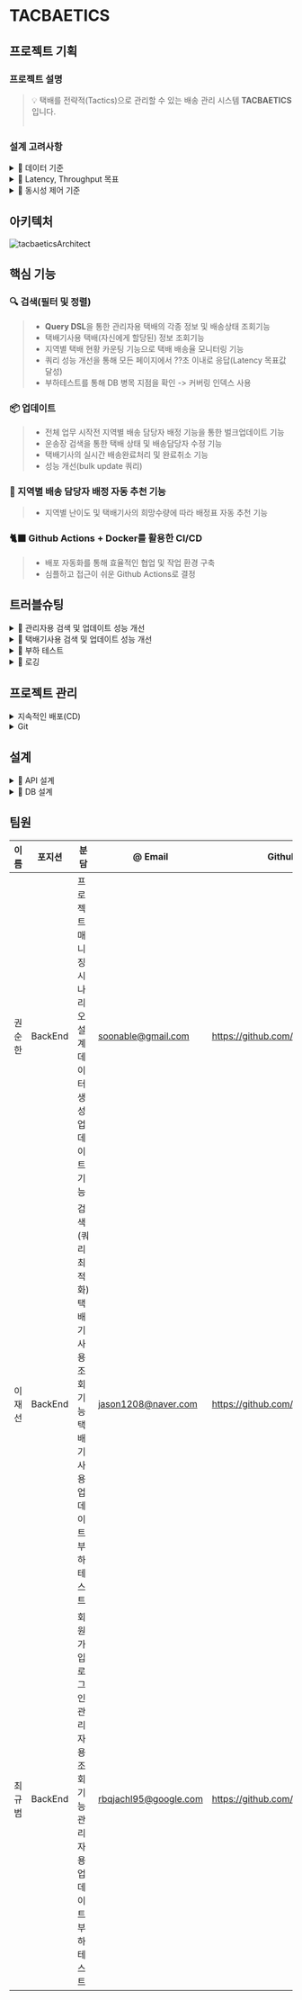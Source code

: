 # TACBAETICS

## 프로젝트 기획
### 프로젝트 설명
> 💡 택배를 전략적(Tactics)으로 관리할 수 있는 배송 관리 시스템 **TACBAETICS** 입니다.
> <br/><br/>

### 설계 고려사항
<details>
<summary>📌 데이터 기준</summary>
<div markdown="1">
<br/>
 1. 택배 데이터 수 : 500만개
 
 - 2021년 택배 물동량 36억건
    - [2021년 택배물동량 36억개, 가격 인상도 145원에 달해](https://www.klnews.co.kr/news/articleView.html?idxno=304003)
    - [택배시장, 대한통운 압도적 1위](https://brunch.co.kr/@logibridge/247)
    
 - 2021년 국내 하루 택배물동량 
 	- 하루평균 약 천만건 
	- 그 중 가장 큰 점유율을 가지고 있는 CJ대한통운 점유율 약 41.9%, 
	- 따라서 대략 5,000,000 건의 물량을 커버할 수 있도록 테스트 및 설계
</div>
</details>

<details>
<summary>📌 Latency, Throughput 목표</summary>
<div markdown="1">
<br/>

 1. Latency 목표값 설정  
 
  ```
 📢 택배 업무의 실시간성으로 인해 택배기사는 1초이내 최대한 빠른 응답을 바랄것이며, 관리자도 단순조회는 1초이내, 소량 업데이트는 10초이내, 대량업데이트는 1분이내를 원할 것으로 예측한다.
  ```
  
   * 일반적인 경우 : 0.05~0.1초
   * 복잡한 트랜잭션이 필요한 경우 : 10초이내
  
 2. Throughput 목표값 설정
 
  ```
 📢 News1 자료(2021년 기준)를 통한 예측으로, DAU(Daily Active User, 하루 순수 이용자) 추이는 평균 약 2800 명이다.
  ```
  
   * DAU : 2800 (단위 : 명)
   * 안전계수 : 3
   * 1일 평균 접속 수에 대한 최대 피크 때 배율 : 2배<br/><br/>
   * 1명당 평균 접속 수 : 1회<br/>
   &nbsp; ⇒ 2,800(명) * 1(회) / 86,400(초) * 3(안전계수) * 2(1일 평균 접속 수에 대한 최대 피크 때 배율) = 약 185 rps

  	
</div>
</details>

<details>
<summary>📌 동시성 제어 기준</summary>
<br/>

 ```
 📢 1개의 물류센터 당 약 25,000건 시나리오, 따라서 25,000건당 관리자1명, 택배기사 65명의 사용자 예측
 ```
 
 1. 1초당 최대 동시 접속자 수 : 2800명 (5,000,000건 기준)
	
 2. 시간 당 처리량 : 가용성이 보장되는 범위의 최대치
 
 	* 앞선 Latency의 내용을 참고하여 택배기사는 가능한 빠른 응답을 원하고 있음
 
 
 
<div markdown="1">
</div>
</details> 

## 아키텍처
![tacbaeticsArchitect](https://user-images.githubusercontent.com/113872320/206975527-8d22c161-c81f-449f-83d7-8c676e68f1b1.png)

## 핵심 기능

### 🔍 검색(필터 및 정렬)

> * **Query DSL**을 통한 관리자용 택배의 각종 정보 및 배송상태 조회기능
> * 택배기사용 택배(자신에게 할당된) 정보 조회기능
> * 지역별 택배 현황 카운팅 기능으로 택배 배송율 모니터링 기능
> * 쿼리 성능 개선을 통해 모든 페이지에서 ??초 이내로 응답(Latency 목표값 달성)
> * 부하테스트를 통해 DB 병목 지점을 확인 -> 커버링 인덱스 사용

### 📦 업데이트

> * 전체 업무 시작전 지역별 배송 담당자 배정 기능을 통한 벌크업데이트 기능
> * 운송장 검색을 통한 택배 상태 및 배송담당자 수정 기능
> * 택배기사의 실시간 배송완료처리 및 완료취소 기능
> * 성능 개선(bulk update 쿼리)

### 🧐 지역별 배송 담당자 배정 자동 추천 기능
> * 지역별 난이도 및 택배기사의 희망수량에 따라 배정표 자동 추천 기능

### 🐈‍⬛ Github Actions + Docker를 활용한 CI/CD
> * 배포 자동화를 통해 효율적인 협업 및 작업 환경 구축
> * 심플하고 접근이 쉬운 Github Actions로 결정

## 트러블슈팅

<details>
<summary>🏪 관리자용 검색 및 업데이트 성능 개선</summary>
<div markdown="1">

- **필요성**
    - 택배 데이터가 500만개 및 이에따라 동시사용자가 증가하면서 **응답시간이 증가**

  ⇒ 관리자의 입장에서 응답시간이 길다고 이탈하지는 않겠지만, 업무의 효율성이 떨어지게됨

  ⇒ 목표 : 페이지 로딩 시간 **10초 이내**

- **진행 단계**
    - 1. 조회 관련 해결 시도중

    - 2. 업데이트 관련 해결 시도중

👇🏻**더 자세한 내용이 알고싶다면?**👇🏻

[관리자용 성능 테스트 및 개선](https://www.notion.so/fce84cd73e1d48f192c152ce39c11a9c)

</div>
</details>

<details>
<summary>🚛 택배기사용 검색 및 업데이트 성능 개선</summary>
<div markdown="1">

- **필요성**
    - 택배 데이터가 100만개, 500만개로 증가하면서 이에따라 시나리오대로 동시사용자 또한 증가하면서 **에러율 및 응답시간 증가** 

        ⇒ 택배기사의 업무 실시간성으로 생각할때, 빠른 응답시간을 보장하지 않는다면 업무에 많은 클레임이 발생할 것이라고 예측됨.

        ⇒ 목표 : 페이지 로딩 시간 **최소 10초 이내**

- **진행 단계**
    - 1. Covering Index 생성

	    - **적용 계기**
	
            ⇒ 기존 쿼리 실행 시 택배기사 상태별 조회 부분에서 많은 시간이 소요 됨

            ⇒  쿼리를 충족시키는 데 필요한 모든 데이터를 갖는 Covering 인덱스를 통해 `where, select, order by`를 인덱스 검색으로 빠르게 처리하고 걸러진 데이터를 통해서만 데이터 블록에 접근

    - 2. 카운트 쿼리 최적화

        - **적용 계기**

            ⇒ 기존의 쿼리에선 배송상태별 개수를 count할때  상태별 쿼리를 한번식 두번보냄.

            ⇒ group by로 배송상태(state)를 묶어주고 개수를 select함으로써 한번의 쿼리로 해결.

        - **결과 분석**

            ⇒ 개선된 부분

            ⇒ 100만건의 조회에서 쿼리최적화를 한 이후 조회성능이 1.4초에서 0.5초로 **240%** 상승한 것을 볼 수 있다.

            ⇒ 500만건의 조회에서는 조회성능이 7.6초에서 2.8초로 **270%** 상승한 것을 볼 수 있다.
	
👇🏻**더 자세한 내용이 알고싶다면?**👇🏻

[택배기사용 성능 테스트 및 개선](https://www.notion.so/6dc8b9b16db8470782f8391606d1e5b7)

</div>
</details>

<details>
<summary>📶 부하 테스트</summary>
<div markdown="1">

- **테스트 계기**
    - 대용량 데이터를 처리하는 패션 플랫폼과 같이 많은 이용자들이 사용해 부하가 많이 발생했을 때 시스템이 정상 작동하는지 여부와 응답 성능을 예측하기 위함
- **목표값 설정**
    - [Latency 목표값, Throughput 목표값 설정](https://www.notion.so/MUCOSA-5fe8f0d732234c56b643b24310ab7d33)
- **병목 현상 확인**
    - 조회 성능 검증 단계 진행 중 **rps는 목표값 안**에 들어오지만 **Latency가 급격하게 증가**하고 **Success Rate가 떨어지는 현상** 발견

      ⇒ **DB가 병목 구간**일 것으로 추론

      ⇒ 메인페이지 로딩, 검색 페이지 로딩 시 RDS의 **CPU가 94.47%**까지 상승
    ![MUCOSA (2)](https://user-images.githubusercontent.com/31721097/190361709-bebc8354-5555-471f-9222-f24bfde5167c.png)

- **대안**
    1. ~~일부 Query를 Application단에서 처리함으로써 DB 부하를 낮춤~~
        - 개발 일정상 무리가 있다고 판단
    2. ~~DB Scale Out을 통해 DB 성능 개선~~
        - 개발 일정상 무리가 있다고 판단
    3. **DB Scale Up을 통해 DB 성능 개선**
- **결과**

  ![MUCOSA (3)](https://user-images.githubusercontent.com/31721097/190361725-375137e1-492a-4534-ae69-cd47a43d5f2e.png)

- **결과분석**
    - t3.micro ⇒ **r5.8xlarge** 인스턴스로 교체 후 조회 페이지 테스트 진행 시 **목표했던 Latency와 Throughput을 충족**

👇🏻**더 자세한 내용이 알고싶다면?**👇🏻

[부하 테스트 및 개선](노션링크)

</div>
</details>

<details>
<summary>🤖 로깅</summary>
<div markdown="1">

- **로깅 기능의 필요성 및 목표**
    - 애플리케이션 최적화를 위해서 **로직이 작동하는 시간**을 기록 및 측정
    - 로직의 검증을 위해서 사용자의 **요청 및 서버의 응답**을 기록
    - 기존에 작성된 로직에 영향을 끼치거나 로직의 변경이 있으면 안된다.
- **문제점**
    - 로그가 필요한 곳에 일일이 로그 로직을 작성해야 한다.
    - 중복된 로그 로직 때문에 유지보수 및 업데이트 비용이 발생한다.
- **문제 해결**
    - 로그 기능을 횡단 관심사(부가 기능)라고 판단 **AOP**를 사용하여 일관성 있는 로직을 구현

</div>
</details>

## 프로젝트 관리
<details>
<summary>지속적인 배포(CD)</summary>
<div markdown="1">

   * 지속적인 배포의 필요성
     * 기능이 추가될 때마다 배포해야하는 불편함이 있어 배포 자동화의 필요성 인식
   * 대안
   
     |Jenkins|Github Actions|
     |------|------|
     |무료|일정 사용량 이상 시 유료|
     |작업 또는 작업이 동기화되어 제품을 시장에 배포하는데 더 많은 시간이 소요|클라우드가 있으므로, 별도 설치 필요 없음|
     |계정 및 트리거를 기반으로하며 Github 이벤트를 준수하지 않는 빌드를 중심으로 함|모든 Github 이벤트에 대한 작업을 제공하고 다양한 언어와 프레임워크를 지원|
     |전 세계 많은 사람들이 이용해 문서가 다양|젠킨스에 비해 문서가 없음|
     |캐싱 메커니즘을 지원하기 위해 플러그인 사용 가능|캐싱이 필요한 경우 자체 캐싱 메커니즘을 작성해야함|
     
   * 선택
     * GitHub Actions 편의성 및 접근성이 좋아서 의견 수렴 후 선택.
	
</div>
</details>

<details>
<summary>Git</summary>
<div markdown="1">
<br/>

   * Git Commit 메시지 컨벤션의 필요성
     * commit된 코드가 어떤 내용을 작성 했는 지 파악하려면 commit을 확인해야 한다.
     * 프로젝트 진행 중에는 수 많은 코드가 commit되기 때문에 일일이 내용을 확인하기 힘들기 때문에 
메시지 컨벤션을 통해서 제목이나 description을 통해서 commit의 정보를 전달한다.
   * Git Commit 메시지 컨벤션 전략
   
   ```
   Feat : 내가 작업한 기능 구현 완료
   Fix : 버그 수정 및 기능 수정완료
   Build : 빌드 수정 완료
   Chore : 자잘한 수정 완료
   Ci : Ci 설정 수정완료
   Docs : 문서 수정에 대한 커밋
   Style : 코드 스타일 혹은 포맷 등에 관한 커밋
   Refactor : 코드 리팩토링에 대한 커밋
   Test : 테스트 코드 수정에 대한 커밋
   ```
   
 👇🏻더 자세한 내용이 알고싶다면?👇🏻<br/>
    &nbsp; 🚥 &nbsp; [Git](노션링크)
</div>
</details>


## 설계
<details>
<summary>📝 API 설계</summary>
<div markdown="1">
<br/>
	
![tacbaeticsErd](https://user-images.githubusercontent.com/113872320/206990749-c1b7e39b-0320-403d-939d-0a97fd815d24.png)
	
</div>
</details>

<details>
<summary>📘 DB 설계</summary>
<div markdown="1">
<br/>
	
![tacbaeticsErd](https://user-images.githubusercontent.com/113872320/206990749-c1b7e39b-0320-403d-939d-0a97fd815d24.png)
	
</div>
</details>

## 팀원

|이름|포지션|분담|@ Email|Github|
|------|------|------|------|------|
|권순한|BackEnd|프로젝트 매니징<br/> 시나리오 설계<br/>데이터 생성<br/>업데이트 기능|soonable@gmail.com|https://github.com/soonhankwon|
|이재선|BackEnd|검색(쿼리 최적화) <br/>택배기사용 조회기능<br/>택배기사용 업데이트<br/>부하 테스트|jason1208@naver.com|https://github.com/|
|최규범|BackEnd|회원가입<br/>로그인<br/>관리자용 조회기능<br/>관리자용 업데이트<br/>부하 테스트|rbqjachl95@google.com|https://github.com/|
